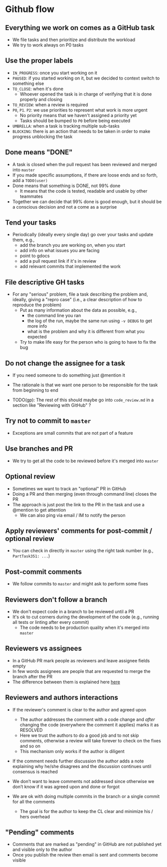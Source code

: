 # Github flow

## Everything we work on comes as a GitHub task

- We file tasks and then prioritize and distribute the workload
- We try to work always on P0 tasks

## Use the proper labels

- `IN_PROGRESS`: once you start working on it
- `PAUSED`: if you started working on it, but we decided to context switch to
  something else
- `TO_CLOSE`: when it's done
    - Whoever opened the task is in charge of verifying that it is done properly
      and closing
- `TO_REVIEW`: when a review is required
- `P0`, `P1`. `P2`: we use priorities to represent what work is more urgent
    - No priority means that we haven't assigned a priority yet
    - Tasks should be bumped to `P0` before being executed
- `UMBRELLA`: when a task is tracking multiple sub-tasks
- `BLOCKING`: there is an action that needs to be taken in order to make progress
  unblocking the task

## Done means "DONE"

- A task is closed when the pull request has been reviewed and merged into
  `master`
- If you made specific assumptions, if there are loose ends and so forth, add a
  `TODO(user)`
- Done means that something is DONE, not 99% done
    - It means that the code is tested, readable and usable by other teammates
- Together we can decide that 99% done is good enough, but it should be a
  conscious decision and not a come as a surprise

## Tend your tasks

- Periodically (ideally every single day) go over your tasks and update them, e.g.,
    - add the branch you are working on, when you start
    - add info on what issues you are facing
    - point to gdocs
    - add a pull request link if it's in review
    - add relevant commits that implemented the work

## File descriptive GH tasks

- For any "serious" problem, file a task describing the problem and, ideally, giving a
  "repro case" (i.e., a clear description of how to reproduce the problem)
    - Put as many information about the data as possible, e.g.,
        - the command line you ran
        - the log of the run, maybe the same run using `-v DEBUG` to get more
          info
        - what is the problem and why it is different from what you expected
    - Try to make life easy for the person who is going to have to fix the bug

## Do not change the assignee for a task

- If you need someone to do something just @mention it

- The rationale is that we want one person to be responsible for the task from
  beginning to end

- TODO(gp): The rest of this should maybe go into `code_review.md` in a section
  like "Reviewing with GitHub" ?

## Try not to commit to `master`

- Exceptions are small commits that are not part of a feature

## Use branches and PR

- We try to get all the code to be reviewed before it's merged into `master`

## Optional review

- Sometimes we want to track an "optional" PR in GitHub
- Doing a PR and then merging (even through command line) closes the PR
- The approach is just post the link to the PR in the task and use a @mention
  to get attention
    - We can also ping via email / IM to notify the person

## Apply reviewers' comments for post-commit / optional review

- You can check in directly in `master` using the right task number (e.g., 
  `PartTask351: ...`)

## Post-commit comments

- We follow commits to `master` and might ask to perform some fixes

## Reviewers don't follow a branch

- We don't expect code in a branch to be reviewed until a PR
- It's ok to cut corners during the development of the code (e.g., running all
  tests or linting after every commit)
    - The code needs to be production quality when it's merged into `master`

## Reviewers vs assignees

- In a GitHub PR mark people as reviewers and leave assignee fields empty
- In few words assignees are people that are requested to merge the branch after
  the PR
- The difference between them is explained here
  [here](https://stackoverflow.com/questions/41087206)

## Reviewers and authors interactions

- If the reviewer's comment is clear to the author and agreed upon
   - The author addresses the comment with a code change and *after* changing
     the code (everywhere the comment it applies) marks it as RESOLVED
   - Here we trust the authors to do a good job and to not skip comments,
     otherwise a review will take forever to check on the fixes and so on
   - This mechanism only works if the author is diligent

- If the comment needs further discussion the author adds a note explaining why
  he/she disagrees and the discussion continues until consensus is reached

- We don’t want to leave comments not addressed since otherwise we don’t know if
  it was agreed upon and done or forgot

- We are ok with doing multiple commits in the branch or a single commit for all
  the comments
   - The goal is for the author to keep the CL clear and minimize his / hers
     overhead

## "Pending" comments

- Comments that are marked as "pending" in GitHub are not published yet and
  visible only to the author
- Once you publish the review then email is sent and comments become visible
